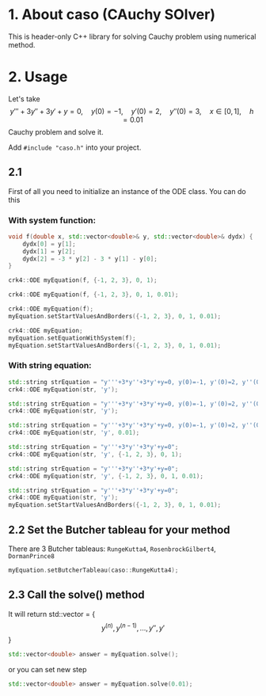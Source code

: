 # 1. About caso (CAuchy SOlver)
This is header-only C++ library for solving Cauchy problem using numerical method.

# 2. Usage
Let's take $$y''' + 3y'' + 3y' + y = 0, \quad y(0) = -1, \quad y'(0) = 2, \quad y''(0) = 3, \quad x \in [0, 1], \quad h = 0.01$$ Cauchy problem and solve it.

Add ```#include "caso.h"``` into your project.
## 2.1 
First of all you need to initialize an instance of the ODE class.
You can do this

### With system function:
```Cpp
void f(double x, std::vector<double>& y, std::vector<double>& dydx) {
    dydx[0] = y[1];
    dydx[1] = y[2];
    dydx[2] = -3 * y[2] - 3 * y[1] - y[0];
}
```
```Cpp
crk4::ODE myEquation(f, {-1, 2, 3}, 0, 1);
```
```Cpp
crk4::ODE myEquation(f, {-1, 2, 3}, 0, 1, 0.01);
```
```Cpp
crk4::ODE myEquation(f);
myEquation.setStartValuesAndBorders({-1, 2, 3}, 0, 1, 0.01);
```
```Cpp
crk4::ODE myEquation;
myEquation.setEquationWithSystem(f);
myEquation.setStartValuesAndBorders({-1, 2, 3}, 0, 1, 0.01);
```

### With string equation:
```Cpp
std::string strEquation = "y'''+3*y''+3*y'+y=0, y(0)=-1, y'(0)=2, y''(0)=3, x[0;1], h=0.01";
crk4::ODE myEquation(str, 'y');
```
```Cpp
std::string strEquation = "y'''+3*y''+3*y'+y=0, y(0)=-1, y'(0)=2, y''(0)=3, x[0;1]";
crk4::ODE myEquation(str, 'y');
```
```Cpp
std::string strEquation = "y'''+3*y''+3*y'+y=0, y(0)=-1, y'(0)=2, y''(0)=3, x[0;1]";
crk4::ODE myEquation(str, 'y', 0.01);
```
```Cpp
std::string strEquation = "y'''+3*y''+3*y'+y=0";
crk4::ODE myEquation(str, 'y', {-1, 2, 3}, 0, 1);
```
```Cpp
std::string strEquation = "y'''+3*y''+3*y'+y=0";
crk4::ODE myEquation(str, 'y', {-1, 2, 3}, 0, 1, 0.01);
```
```Cpp
std::string strEquation = "y'''+3*y''+3*y'+y=0";
crk4::ODE myEquation(str, 'y');
myEquation.setStartValuesAndBorders({-1, 2, 3}, 0, 1, 0.01);
```

## 2.2 Set the Butcher tableau for your method
There are 3 Butcher tableaus:
```RungeKutta4```,
```RosenbrockGilbert4```,
```DormanPrince8```
```Cpp
myEquation.setButcherTableau(caso::RungeKutta4);
```
## 2.3 Call the solve() method
It will return std::vector<double> = { $$y^{(n)}, y^{(n-1)},..., y'', y'$$ }
```Cpp
std::vector<double> answer = myEquation.solve();
```
or you can set new step
```Cpp
std::vector<double> answer = myEquation.solve(0.01);
```
